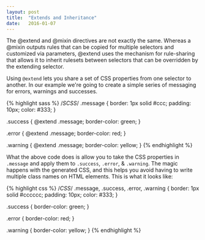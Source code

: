 ```yaml
---
layout: post
title:  "Extends and Inheritance"
date:   2016-01-07
---
```


<p class="intro"><span class="dropcap">T</span>he @extend and @mixin directives are not exactly the same. Whereas a @mixin outputs rules that can be copied for multiple selectors and customized via parameters, @extend uses the mechanism for rule-sharing that allows it to inherit rulesets between selectors that can be overridden by the extending selector.</p>

Using `@extend` lets you share a set of CSS properties from one selector to another. In our example we're going to create a simple series of messaging for errors, warnings and successes.

{% highlight sass %}
/*SCSS*/
.message {
  border: 1px solid #ccc;
  padding: 10px;
  color: #333;
}

.success {
  @extend .message;
  border-color: green;
}

.error {
  @extend .message;
  border-color: red;
}

.warning {
  @extend .message;
  border-color: yellow;
}
{% endhighlight %}

What the above code does is allow you to take the CSS properties in `.message` and apply them to `.success`, `.error`, & `.warning`. The magic happens with the generated CSS, and this helps you avoid having to write multiple class names on HTML elements. This is what it looks like:

{% highlight css %}
/*CSS*/
.message, 
.success, 
.error, 
.warning {
  border: 1px solid #cccccc;
  padding: 10px;
  color: #333;
}

.success {
  border-color: green;
}

.error {
  border-color: red;
}

.warning {
  border-color: yellow;
}
{% endhighlight %}
